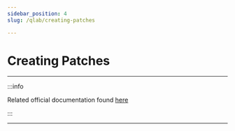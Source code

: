 ```yaml
---
sidebar_position: 4
slug: /qlab/creating-patches

---
```


# Creating Patches

---

:::info

Related official documentation found [here](https://qlab.app/docs/v5/fundamentals/workspace/)

:::

---



